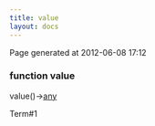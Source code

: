 ```yaml
---
title: value
layout: docs
---
```


<div class="bottom_right_note">Page generated at 2012-06-08 17:12</div>
<h3><span class="minor">function</span> value</h3>

value()-><a href="/docs/any.html">any</a>
<p></p>

<p><span class="extra_minor">Term#1</span></p>
